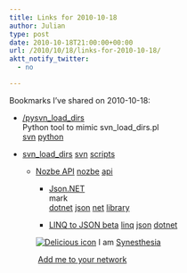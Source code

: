 ```yaml
---
title: Links for 2010-10-18
author: Julian
type: post
date: 2010-10-18T21:00:00+00:00
url: /2010/10/18/links-for-2010-10-18/
aktt_notify_twitter:
  - no

---
```

Bookmarks I&#8217;ve shared on 2010-10-18:

  * [/pysvn\_load\_dirs][1]  
    Python tool to mimic svn\_load\_dirs.pl  
    [svn][2] [python][3] 
  * [svn\_load\_dirs][4] 
    [svn][2] [scripts][5] </li> 
    
      * [Nozbe API][6] 
        [nozbe][7] [api][8] </li> 
        
          * [Json.NET][9]  
            mark  
            [dotnet][10] [json][11] [net][12] [library][13] 
          * [LINQ to JSON beta][14] 
            [linq][15] [json][11] [dotnet][10] </li> </ul> 
            
            <p class="deliciouslink">
              <a href="https://del.icio.us/synesthesia" title="See all my bookmarks on del.icio.us"><img src="https://www.synesthesia.co.uk/images/deliciousicon.jpg" alt="Delicious icon" /></a>&nbsp;I am <a href="https://del.icio.us/synesthesia" title="See all my bookmarks on del.icio.us">Synesthesia</a>
            </p>
            
            <p class="deliciouslink">
              <a href="https://del.icio.us/network?add=synesthesia" title="Add me to your del.icio.us network"><img src="https://www.synesthesia.co.uk/images/add.gif" alt="" /></a>&nbsp;<a href="https://del.icio.us/network?add=synesthesia" title="Add me to your del.icio.us network">Add me to your network</a>
            </p>

 [1]: https://free.linux.hp.com/~dannf/pysvn_load_dirs
 [2]: https://delicious.com/synesthesia/svn
 [3]: https://delicious.com/synesthesia/python
 [4]: https://svn.apache.org/repos/asf/subversion/trunk/contrib/client-side/svn_load_dirs/svn_load_dirs.pl.in
 [5]: https://delicious.com/synesthesia/scripts
 [6]: https://www.nozbe.com/api
 [7]: https://delicious.com/synesthesia/nozbe
 [8]: https://delicious.com/synesthesia/api
 [9]: https://json.codeplex.com/
 [10]: https://delicious.com/synesthesia/dotnet
 [11]: https://delicious.com/synesthesia/json
 [12]: https://delicious.com/synesthesia/net
 [13]: https://delicious.com/synesthesia/library
 [14]: https://james.newtonking.com/archive/2008/02/11/linq-to-json-beta.aspx
 [15]: https://delicious.com/synesthesia/linq